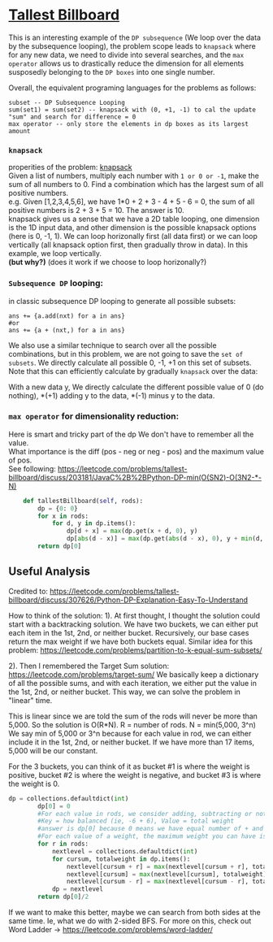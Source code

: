 # [Tallest Billboard](https://leetcode.com/problems/tallest-billboard/)

This is an interesting example of the `DP subsequence` (We loop over the data by the subsequence looping), the problem scope leads to `knapsack` where for any new data, we need to divide into several searches, and the `max operator` allows us to drastically reduce the dimension for all elements susposedly belonging to the `DP boxes` into one single number.

Overall, the equivalent programing languages for the problems as follows:

```
subset -- DP Subsequence Looping
sum(set1) = sum(set2) -- knapsack with (0, +1, -1) to cal the update "sum" and search for difference = 0
max operator -- only store the elements in dp boxes as its largest amount
```

### `knapsack` 

properities of the problem: [knapsack](https://leetcode.com/problems/tallest-billboard/discuss/203261/Java-knapsack-O(N*sum)#_=_)   
Given a list of numbers, multiply each number with `1 or 0 or -1`, make the sum of all numbers to 0. Find a combination which has the largest sum of all positive numbers.    
e.g. Given [1,2,3,4,5,6], we have 1\*0 + 2 + 3 - 4 + 5 - 6 = 0, the sum of all positive numbers is 2 + 3 + 5 = 10. The answer is 10.   
knapsack gives us a sense that we have a 2D table looping, one dimension is the 1D input data, and other dimension is the possible knapsack options (here is 0, -1, 1). We can loop horizonally first (all data first) or we can loop vertically (all knapsack option first, then gradually throw in data). In this example, we loop vertically.   
**(but why?)** (does it work if we choose to loop horizonally?)


### `Subsequence DP` looping:    
in classic subsequence DP looping to generate all possible subsets: 
```
ans += {a.add(nxt) for a in ans}
#or
ans += {a + (nxt,) for a in ans}
```
We also use a similar technique to search over all the possible combinations, but in this problem, we are not going to save the `set of subsets`. We directly calculate all possible 0, -1, +1 on this set of subsets. Note that this can efficiently calculate by gradually `knapsack` over the data:   

With a new data y, We directly calculate the different possible value of 0 (do nothing), *(+1) adding y to the data, *(-1) minus y to the data.

### `max operator` for dimensionality reduction:   

Here is smart and tricky part of the dp
We don't have to remember all the value.    
What importance is the diff (pos - neg or neg - pos) and the maximum value of pos.     
See following: https://leetcode.com/problems/tallest-billboard/discuss/203181/JavaC%2B%2BPython-DP-min(O(SN2)-O(3N2-*-N)


```python
    def tallestBillboard(self, rods):
        dp = {0: 0}
        for x in rods:
            for d, y in dp.items():
                dp[d + x] = max(dp.get(x + d, 0), y)
                dp[abs(d - x)] = max(dp.get(abs(d - x), 0), y + min(d, x))
        return dp[0]

```


## Useful Analysis

Credited to: https://leetcode.com/problems/tallest-billboard/discuss/307626/Python-DP-Explanation-Easy-To-Understand

How to think of the solution:
1). At first thought, I thought the solution could start with a backtracking solution. We have two buckets, we can either put each item in the 1st, 2nd, or neither bucket. Recursively, our base cases return the max weight if we have both buckets equal. Similar idea for this problem: https://leetcode.com/problems/partition-to-k-equal-sum-subsets/

2). Then I remembered the Target Sum solution: https://leetcode.com/problems/target-sum/ We basically keep a dictionary of all the possible sums, and with each iteration, we either put the value in the 1st, 2nd, or neither bucket. This way, we can solve the problem in "linear" time.

This is linear since we are told the sum of the rods will never be more than 5,000. So the solution is O(R\*N). R = number of rods. N = min(5,000, 3^n) We say min of 5,000 or 3^n because for each value in rod, we can either include it in the 1st, 2nd, or neither bucket. If we have more than 17 items, 5,000 will be our constant.

For the 3 buckets, you can think of it as bucket #1 is where the weight is positive, bucket #2 is where the weight is negative, and bucket #3 is where the weight is 0.

```python
dp = collections.defaultdict(int)
        dp[0] = 0
        #For each value in rods, we consider adding, subtracting or not including the value 
        #Key = how balanced (ie, -6 + 6), Value = total weight
        #answer is dp[0] because 0 means we have equal number of + and - values
        #For each value of a weight, the maximum weight you can have is the 
        for r in rods: 
            nextlevel = collections.defaultdict(int)
            for cursum, totalweight in dp.items():
                nextlevel[cursum + r] = max(nextlevel[cursum + r], totalweight + r)
                nextlevel[cursum] = max(nextlevel[cursum], totalweight)
                nextlevel[cursum - r] = max(nextlevel[cursum - r], totalweight + r)
            dp = nextlevel
        return dp[0]/2     
```

If we want to make this better, maybe we can search from both sides at the same time. Ie, what we do with 2-sided BFS. For more on this, check out Word Ladder -> https://leetcode.com/problems/word-ladder/

